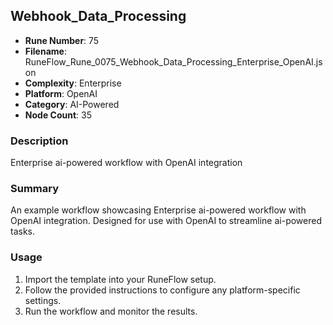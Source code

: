 ## Webhook_Data_Processing

- **Rune Number**: 75
- **Filename**: RuneFlow_Rune_0075_Webhook_Data_Processing_Enterprise_OpenAI.json
- **Complexity**: Enterprise
- **Platform**: OpenAI
- **Category**: AI-Powered
- **Node Count**: 35

### Description
Enterprise ai-powered workflow with OpenAI integration

### Summary
An example workflow showcasing Enterprise ai-powered workflow with OpenAI integration. Designed for use with OpenAI to streamline ai-powered tasks.

### Usage
1. Import the template into your RuneFlow setup.
2. Follow the provided instructions to configure any platform-specific settings.
3. Run the workflow and monitor the results.

